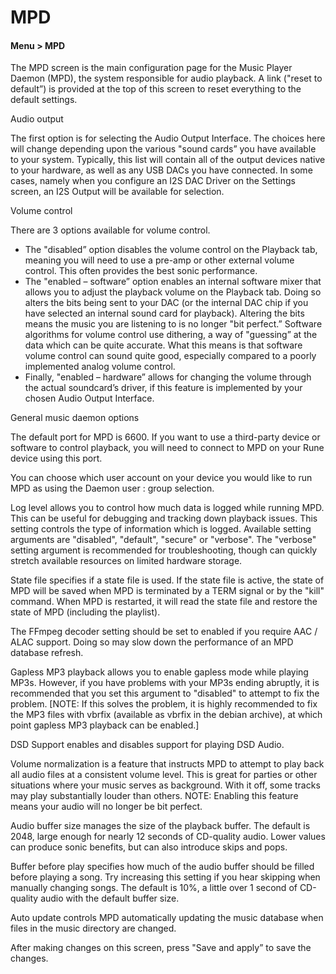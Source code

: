 # MPD

#### Menu > MPD

The MPD screen is the main configuration page for the Music Player Daemon (MPD), the system responsible for audio playback. A link ("reset to default”) is provided at the top of this screen to reset everything to the default settings.

Audio output

The first option is for selecting the Audio Output Interface. The choices here will change depending upon the various "sound cards” you have available to your system. Typically, this list will contain all of the output devices native to your hardware, as well as any USB DACs you have connected. In some cases, namely when you configure an I2S DAC Driver on the Settings screen, an I2S Output will be available for selection.

Volume control

There are 3 options available for volume control.
- The "disabled” option disables the volume control on the Playback tab, meaning you will need to use a pre-amp or other external volume control. This often provides the best sonic performance.
- The "enabled – software” option enables an internal software mixer that allows you to adjust the playback volume on the Playback tab. Doing so alters the bits being sent to your DAC (or the internal DAC chip if you have selected an internal sound card for playback). Altering the bits means the music you are listening to is no longer "bit perfect.” Software algorithms for volume control use dithering, a way of "guessing” at the data which can be quite accurate. What this means is that software volume control can sound quite good, especially compared to a poorly implemented analog volume control.
- Finally, "enabled – hardware” allows for changing the volume through the actual soundcard’s driver, if this feature is implemented by your chosen Audio Output Interface.

General music daemon options

The default port for MPD is 6600. If you want to use a third-party device or software to control playback, you will need to connect to MPD on your Rune device using this port.

You can choose which user account on your device you would like to run MPD as using the Daemon user : group selection.

Log level allows you to control how much data is logged while running MPD. This can be useful for debugging and tracking down playback issues. This setting controls the type of information which is logged. Available setting arguments are "disabled", "default", "secure" or "verbose". The "verbose" setting argument is recommended for troubleshooting, though can quickly stretch available resources on limited hardware storage.

State file specifies if a state file is used. If the state file is active, the state of MPD will be saved when MPD is terminated by a TERM signal or by the "kill" command. When MPD is restarted, it will read the state file and restore the state of MPD (including the playlist).

The FFmpeg decoder setting should be set to enabled if you require AAC / ALAC support. Doing so may slow down the performance of an MPD database refresh.

Gapless MP3 playback allows you to enable gapless mode while playing MP3s. However, if you have problems with your MP3s ending abruptly, it is recommended that you set this argument to "disabled" to attempt to fix the problem. [NOTE: If this solves the problem, it is highly recommended to fix the MP3 files with vbrfix (available as vbrfix in the debian archive), at which point gapless MP3 playback can be enabled.]

DSD Support enables and disables support for playing DSD Audio.

Volume normalization is a feature that instructs MPD to attempt to play back all audio files at a consistent volume level. This is great for parties or other situations where your music serves as background. With it off, some tracks may play substantially louder than others. NOTE: Enabling this feature means your audio will no longer be bit perfect.

Audio buffer size manages the size of the playback buffer. The default is 2048, large enough for nearly 12 seconds of CD-quality audio. Lower values can produce sonic benefits, but can also introduce skips and pops.

Buffer before play specifies how much of the audio buffer should be filled before playing a song. Try increasing this setting if you hear skipping when manually changing songs. The default is 10%, a little over 1 second of CD-quality audio with the default buffer size.

Auto update controls MPD automatically updating the music database when files in the music directory are changed.

After making changes on this screen, press "Save and apply” to save the changes.

